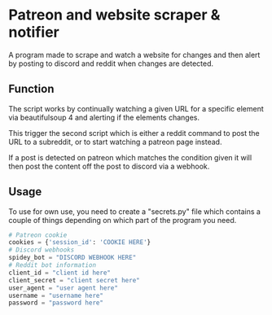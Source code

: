 # Patreon and website scraper & notifier

A program made to scrape and watch a website for changes and then alert by posting to discord and reddit when changes are detected. 

## Function

The script works by continually watching a given URL for a specific element via beautifulsoup 4 and alerting if the elements changes. 

This trigger the second script which is either a reddit command to post the URL to a subreddit, or to start watching a patreon page instead. 

If a post is detected on patreon which matches the condition given it will then post the content off the post to discord via a webhook. 

## Usage

To use for own use, you need to create a "secrets.py" file which contains a couple of things depending on which part of the program you need. 

```python
# Patreon cookie
cookies = {'session_id': 'COOKIE HERE'}
# Discord webhooks
spidey_bot = "DISCORD WEBHOOK HERE"
# Reddit bot information
client_id = "client id here"
client_secret = "client secret here"
user_agent = "user agent here"
username = "username here"
password = "password here"

```
